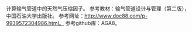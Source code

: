 计算输气管道中的天然气压缩因子。 参考教材：输气管道设计与管理（第二版），中国石油大学出版社。
参考网址：http://www.doc88.com/p-9939572304986.html。 参考github库：AGA8。

